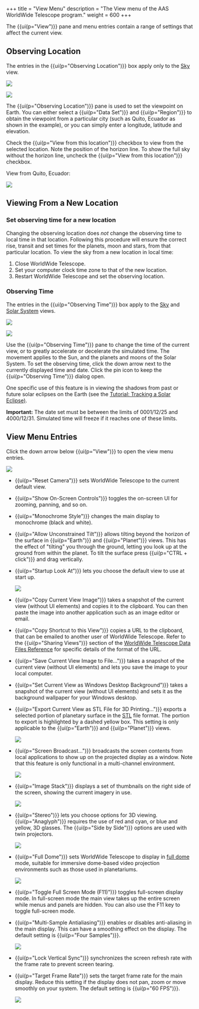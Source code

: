 +++
title = "View Menu"
description = "The View menu of the AAS WorldWide Telescope program."
weight = 600
+++

The {{ui(p="View")}} pane and menu entries contain a range of settings that affect the
current view.


## Observing Location

The entries in the {{ui(p="Observing Location")}} box apply only to the
[Sky](@/explore/index.md#sky) view.

![](ui_win_Observing-Location.png)

![](ui_win_Observing-Location-Options.png)

The {{ui(p="Observing Location")}} pane is used to set the viewpoint on Earth. You can
either select a {{ui(p="Data Set")}} and {{ui(p="Region")}} to obtain the viewpoint from a
particular city (such as Quito, Ecuador as shown in the example), or you can
simply enter a longitude, latitude and elevation.

Check the {{ui(p="View from this location")}} checkbox to view from the selected
location. Note the position of the horizon line. To show the full sky without
the horizon line, uncheck the {{ui(p="View from this location")}} checkbox.

View from Quito, Ecuador:

![](ui_Quito-View.png)


## Viewing From a New Location

### Set observing time for a new location

Changing the observing location does _not_ change the observing time to local
time in that location. Following this procedure will ensure the correct rise,
transit and set times for the planets, moon and stars, from that particular
location. To view the sky from a new location in local time:

1. Close WorldWide Telescope.
2. Set your computer clock time zone to that of the new location.
3. Restart WorldWide Telescope and set the observing location.

### Observing Time

The entries in the {{ui(p="Observing Time")}} box apply to the [Sky](@/explore/index.md#sky)
and [Solar System](@/explore/index.md#solar-system) views.

![](ui_win_Observing-Time.png)

![](DateTimeSelection.jpg)

Use the {{ui(p="Observing Time")}} pane to change the time of the current view, or to
greatly accelerate or decelerate the simulated time. The movement applies to
the Sun, and the planets and moons of the Solar System. To set the observing
time, click the down arrow next to the currently displayed time and date.
Click the pin icon to keep the {{ui(p="Observing Time")}} dialog open.

One specific use of this feature is in viewing the shadows from past or future
solar eclipses on the Earth (see the
[Tutorial: Tracking a Solar Eclipse)](@/explore/index.md#tutorial-tracking-a-solar-eclipse).

**Important:** The date set must be between the limits of 0001/12/25 and
4000/12/31. Simulated time will freeze if it reaches one of these limits.


## View Menu Entries

Click the down arrow below {{ui(p="View")}} to open the view menu entries.

![](ui_win_View-Menu-Entries.png)

* {{ui(p="Reset Camera")}} sets WorldWide Telescope to the current default view.
* {{ui(p="Show On-Screen Controls")}} toggles the on-screen UI for zooming, panning,
  and so on.
* {{ui(p="Monochrome Style")}} changes the main display to monochrome (black and white).
* {{ui(p="Allow Unconstrained Tilt")}} allows tilting beyond the horizon of the
  surface in {{ui(p="Earth")}} and {{ui(p="Planet")}} views. This has the effect of "tilting"
  you through the ground, letting you look up at the ground from within the
  planet. To tilt the surface press {{ui(p="CTRL + click")}} and drag vertically.
* {{ui(p="Startup Look At")}} lets you choose the default view to use at start up.

  ![](ui_win_Startup-Look-At.jpg)
* {{ui(p="Copy Current View Image")}} takes a snapshot of the current view (without UI
  elements) and copies it to the clipboard. You can then paste the image into
  another application such as an image editor or email.
* {{ui(p="Copy Shortcut to this View")}} copies a URL to the clipboard, that can be
  emailed to another user of WorldWide Telescope. Refer to the {{ui(p="Sharing
  Views")}} section of the
  [WorldWide Telescope Data Files Reference](http://www.worldwidetelescope.org/docs/WorldWideTelescopeDataFilesReference.html)
  for specific details of the format of the URL.
* {{ui(p="Save Current View Image to File...")}} takes a snapshot of the current view
  (without UI elements) and lets you save the image to your local computer.
* {{ui(p="Set Current View as Windows Desktop Background")}} takes a snapshot of the
  current view (without UI elements) and sets it as the background wallpaper
  for your Windows desktop.
* {{ui(p="Export Current View as STL File for 3D Printing...")}} exports a selected
  portion of planetary surface in the
  [STL](http://en.wikipedia.org/wiki/STL_%28file_format%29) file format. The
  portion to export is highlighted by a dashed yellow box. This setting is
  only applicable to the {{ui(p="Earth")}} and {{ui(p="Planet")}} views.

  ![](ui_win_Export-STL-for-3D-Printing.png)
* {{ui(p="Screen Broadcast...")}} broadcasts the screen contents from local
  applications to show up on the projected display as a window. Note that this
  feature is only functional in a multi-channel environment.

  ![](ui_win_Screen-Broadcast.png)
* {{ui(p="Image Stack")}} displays a set of thumbnails on the right side of the
  screen, showing the current imagery in use.

  ![](ui_win_Image-Stack.png)
* {{ui(p="Stereo")}} lets you choose options for 3D viewing. {{ui(p="Anaglyph")}} requires the
  use of red and cyan, or blue and yellow, 3D glasses. The {{ui(p="Side by Side")}}
  options are used with twin projectors.

  ![](ui_win_Stereo.png)
* {{ui(p="Full Dome")}} sets WorldWide Telescope to display in
  [full dome](http://en.wikipedia.org/wiki/Talk%3AFulldome) mode, suitable for
  immersive dome-based video projection environments such as those used in
  planetariums.

  ![](ui_win_Full-Dome.png)
* {{ui(p="Toggle Full Screen Mode (F11)")}} toggles full-screen display mode. In
  full-screen mode the main view takes up the entire screen while menus and
  panels are hidden. You can also use the F11 key to toggle full-screen mode.
* {{ui(p="Multi-Sample Antialiasing")}} enables or disables anti-aliasing in the main
  display. This can have a smoothing effect on the display. The default
  setting is {{ui(p="Four Samples")}}.

  ![](ui_win_Multi-Sample-Antialiasing.png)
* {{ui(p="Lock Vertical Sync")}} synchronizes the screen refresh rate with the frame
  rate to prevent screen tearing.
* {{ui(p="Target Frame Rate")}} sets the target frame rate for the main display.
  Reduce this setting if the display does not pan, zoom or move smoothly on
  your system. The default setting is {{ui(p="60 FPS")}}.

  ![](ui_win_Frame-Rate.png)
